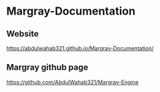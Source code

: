 # Margray-Documentation

## Website
https://abdulwahab321.github.io/Margray-Documentation/
## Margray github page
https://github.com/AbdulWahab321/Margray-Engine
